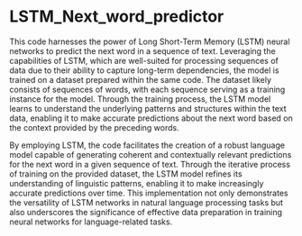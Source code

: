 # LSTM_Next_word_predictor
This code harnesses the power of Long Short-Term Memory (LSTM) neural networks to predict the next word in a sequence of text. Leveraging the capabilities of LSTM, which are well-suited for processing sequences of data due to their ability to capture long-term dependencies, the model is trained on a dataset prepared within the same code. The dataset likely consists of sequences of words, with each sequence serving as a training instance for the model. Through the training process, the LSTM model learns to understand the underlying patterns and structures within the text data, enabling it to make accurate predictions about the next word based on the context provided by the preceding words.

By employing LSTM, the code facilitates the creation of a robust language model capable of generating coherent and contextually relevant predictions for the next word in a given sequence of text. Through the iterative process of training on the provided dataset, the LSTM model refines its understanding of linguistic patterns, enabling it to make increasingly accurate predictions over time. This implementation not only demonstrates the versatility of LSTM networks in natural language processing tasks but also underscores the significance of effective data preparation in training neural networks for language-related tasks.
